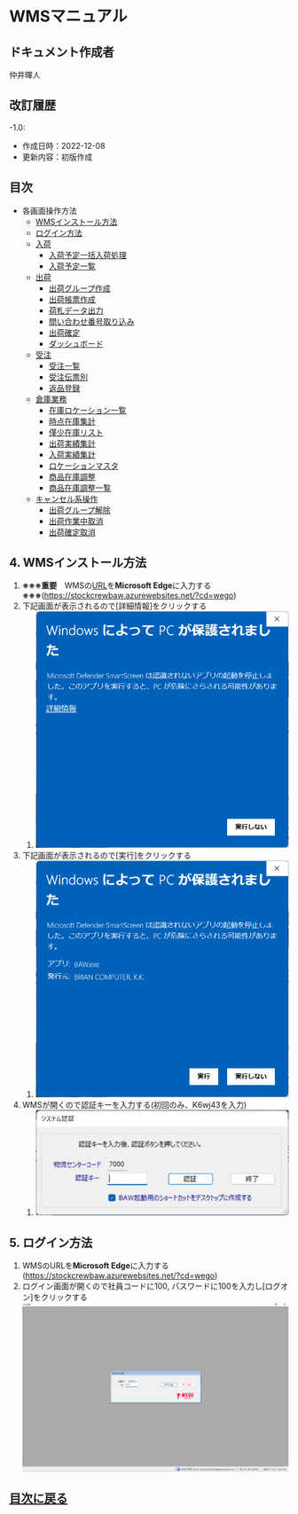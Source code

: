 # WMSマニュアル

## ドキュメント作成者
仲井暉人

## 改訂履歴
-1.0:
  - 作成日時：2022-12-08
  - 更新内容：初版作成

## 目次

- 各画面操作方法
  - [WMSインストール方法](#4-wmsインストール方法)
  - [ログイン方法](#5-ログイン方法)
  - [入荷](ItemPO.md)
    - [入荷予定一括入荷処理](/ItemPO.md#s19-入荷予定一括入荷処理)
    - [入荷予定一覧](/ItemPO.md#s22-入荷予定一覧)
  - [出荷](Ship.md)
    - [出荷グループ作成](/Ship.md#n10-出荷グループ作成)
    - [出荷帳票作成](/Ship.md#n15-出荷帳票作成)
    - [荷札データ出力](/Ship.md#w13-荷札データ出力)
    - [問い合わせ番号取り込み](/Ship.md#w40-各種データ取り込み問い合わせ番号)
    - [出荷確定](/Ship.md#w50-出荷確定)
    - [ダッシュボード](/Ship.md#z10-ダッシュボード)
  - [受注](ECOrder.md)
    - [受注一覧](/ECOrder.md#j35-ec受注一覧-オーダー別)
    - [受注伝票別](ECOrder.md#j33-ec受注一覧-伝票別)
    - [返品登録](ECOrder.md#j14-ec受注登録返品登録)
  - [倉庫業務](Warehouse.md)
    - [在庫ロケーション一覧](Warehouse.md#w70-在庫ロケーション一覧)
    - [時点在庫集計](Warehouse.md#w72-時点在庫集計)
    - [僅少在庫リスト](Warehouse.md#w74-僅少在庫リスト)
    - [出荷実績集計](Warehouse.md#w80-出荷実績集計)
    - [入荷実績集計](Warehouse.md#w82-入荷実績集計)
    - [ロケーションマスタ](Warehouse.md#w90-ロケーションマスタ)
    - [商品在庫調整](Warehouse.md#s80-商品在庫調整)
    - [商品在庫調整一覧](Warehouse.md#s81-商品在庫調整一覧)
  - [キャンセル系操作](Cancel.md#キャンセル系操作)
    - [出荷グループ解除](Cancel.md#出荷グループ削除-n10)
    - [出荷作業中取消](Cancel.md#出荷作業中取消j40-ec受注一括更新)
    - [出荷確定取消](Cancel.md#出荷確定取消j35w30-出荷確定解除)

## 4. WMSインストール方法

1. **※※※重要**　WMSの[URL](https://stockcrewbaw.azurewebsites.net/?cd=wego)を**Microsoft Edge**に入力する　**※※※**(https://stockcrewbaw.azurewebsites.net/?cd=wego)
2. 下記画面が表示されるので[詳細情報]をクリックする
   1. ![BAWのWindows保護画面](/img/Install/BAW_Windows_Guard.png)
3. 下記画面が表示されるので[実行]をクリックする
   1. ![BAWのWindows保護詳細画面](/img/Install/BAW_Windows_Guard_Dtl.png)
4. WMSが開くので認証キーを入力する(初回のみ、K6wj43を入力)
   1. ![認証キー入力画面](/img/Install/Insert_SystemKey.png)

## 5. ログイン方法
1.   WMSのURLを**Microsoft Edge**に入力する(https://stockcrewbaw.azurewebsites.net/?cd=wego)
2.   ログイン画面が開くので社員コードに100, パスワードに100を入力し[ログオン]をクリックする![ログイン画面](/img/Install/wms-login.png)

## [目次に戻る](#目次)